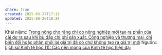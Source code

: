 ```yaml
---
share: true
created: 2025-03-27T17:13
updated: 2025-08-26T10:24
---
```

Khái niệm:: 
[Trọng nông cho rằng chỉ có nông nghiệp mới tạo ra phần của cải dư ra sau khi bù đắp chi phí sản xuất. Công nghiệp và thương mại, chỉ biến đổi hoặc phân phối lại giá trị đã có chứ không tạo ra giá trị mới](./Tr%E1%BB%8Dng%20n%C3%B4ng%20cho%20r%E1%BA%B1ng%20ch%E1%BB%89%20c%C3%B3%20n%C3%B4ng%20nghi%E1%BB%87p%20m%E1%BB%9Bi%20t%E1%BA%A1o%20ra%20ph%E1%BA%A7n%20c%E1%BB%A7a%20c%E1%BA%A3i%20d%C6%B0%20ra%20sau%20khi%20b%C3%B9%20%C4%91%E1%BA%AFp%20chi%20ph%C3%AD%20s%E1%BA%A3n%20xu%E1%BA%A5t.%20C%C3%B4ng%20nghi%E1%BB%87p%20v%C3%A0%20th%C6%B0%C6%A1ng%20m%E1%BA%A1i,%20ch%E1%BB%89%20bi%E1%BA%BFn%20%C4%91%E1%BB%95i%20ho%E1%BA%B7c%20ph%C3%A2n%20ph%E1%BB%91i%20l%E1%BA%A1i%20gi%C3%A1%20tr%E1%BB%8B%20%C4%91%C3%A3%20c%C3%B3%20ch%E1%BB%A9%20kh%C3%B4ng%20t%E1%BA%A1o%20ra%20gi%C3%A1%20tr%E1%BB%8B%20m%E1%BB%9Bi.md)
Nguồn:: [Lịch sử Kinh tế học (1): Các nền móng của Kinh tế học hiện đại](https://vhlinh.substack.com/p/lich-su-kinh-te-hoc-1-cac-nen-mong?r=nmx4m&utm_medium=ios&triedRedirect=true)
